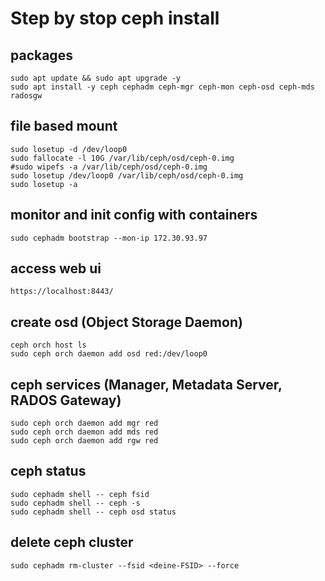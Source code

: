 # Step by stop ceph install

## packages
```
sudo apt update && sudo apt upgrade -y
sudo apt install -y ceph cephadm ceph-mgr ceph-mon ceph-osd ceph-mds radosgw
```

## file based mount
```
sudo losetup -d /dev/loop0
sudo fallocate -l 10G /var/lib/ceph/osd/ceph-0.img
#sudo wipefs -a /var/lib/ceph/osd/ceph-0.img
sudo losetup /dev/loop0 /var/lib/ceph/osd/ceph-0.img
sudo losetup -a
```

## monitor and init config with containers
```
sudo cephadm bootstrap --mon-ip 172.30.93.97
```

## access web ui
```
https://localhost:8443/
```

## create osd (Object Storage Daemon)
```
ceph orch host ls
sudo ceph orch daemon add osd red:/dev/loop0
```

## ceph services (Manager, Metadata Server, RADOS Gateway)
```
sudo ceph orch daemon add mgr red
sudo ceph orch daemon add mds red
sudo ceph orch daemon add rgw red
```

## ceph status
```
sudo cephadm shell -- ceph fsid
sudo cephadm shell -- ceph -s
sudo cephadm shell -- ceph osd status
```

## delete ceph cluster
```
sudo cephadm rm-cluster --fsid <deine-FSID> --force
```
